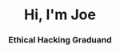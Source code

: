<div class="markdown-heading" dir="auto">
  <h1 align="center" class="heading-element" dir="auto">
    Hi, I'm Joe</h1>
</div>
<div class="markdown-heading" dir="auto">
  <h3 align="center" class="heading-element" dir="auto">
    Ethical Hacking Graduand</h3>
</div>

<!---
joegrimsonc/joegrimsonc is a ✨ special ✨ repository because its `README.md` (this file) appears on your GitHub profile.
You can click the Preview link to take a look at your changes.
--->
